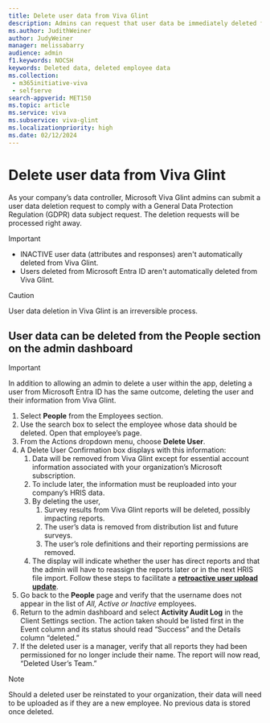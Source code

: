 ```yaml
---
title: Delete user data from Viva Glint
description: Admins can request that user data be immediately deleted from the Viva Glint system.
ms.author: JudithWeiner
author: JudyWeiner
manager: melissabarry
audience: admin
f1.keywords: NOCSH
keywords: Deleted data, deleted employee data
ms.collection: 
 - m365initiative-viva
 - selfserve
search-appverid: MET150
ms.topic: article
ms.service: viva
ms.subservice: viva-glint
ms.localizationpriority: high
ms.date: 02/12/2024
---
```


# Delete user data from Viva Glint

As your company’s data controller, Microsoft Viva Glint admins can submit a user data deletion request to comply with a General Data Protection Regulation (GDPR) data subject request. The deletion requests will be processed right away.

>[!IMPORTANT]
> - INACTIVE user data (attributes and responses) aren't automatically deleted from Viva Glint.
> - Users deleted from Microsoft Entra ID aren't automatically deleted from Viva Glint.

>[!CAUTION]
>User data deletion in Viva Glint is an irreversible process.

## User data can be deleted from the People section on the admin dashboard

>[!IMPORTANT]
>In addition to allowing an admin to delete a user within the app, deleting a user from Microsoft Entra ID has the same outcome, deleting the user and their information from Viva Glint. 

1. Select **People** from the Employees section.
2. Use the search box to select the employee whose data should be deleted. Open that employee’s page.
3. From the Actions dropdown menu, choose **Delete User**.
4. A Delete User Confirmation box displays with this information:
     1. Data will be removed from Viva Glint except for essential account information associated with your organization’s Microsoft subscription.
     2. To include later, the information must be reuploaded into your company’s HRIS data.
     3. By deleting the user,
         1. Survey results from Viva Glint reports will be deleted, possibly impacting reports.
         2. The user’s data is removed from distribution list and future surveys.
         3. The user’s role definitions and their reporting permissions are removed.
     4. The display will indicate whether the user has direct reports and that the admin will have to reassign the reports later or in the next HRIS file import. Follow these steps to facilitate a [**retroactive user upload update**](/../../viva/glint/setup/update-glint-reporting-data).
5. Go back to the **People** page and verify that the username does not appear in the list of *All, Active or Inactive* employees.
6. Return to the admin dashboard and select **Activity Audit Log** in the Client Settings section. The action taken should be listed first in the Event column and its status should read “Success” and the Details column “deleted.”
7. If the deleted user is a manager, verify that all reports they had been permissioned for no longer include their name. The report will now read, “Deleted User’s Team.”

>[!NOTE]
> Should a deleted user be reinstated to your organization, their data will need to be uploaded as if they are a new employee. No previous data is stored once deleted.
